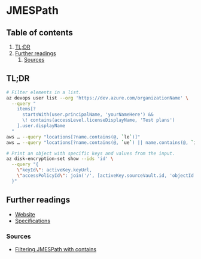 # JMESPath

## Table of contents <!-- omit in toc -->

1. [TL;DR](#tldr)
1. [Further readings](#further-readings)
   1. [Sources](#sources)

## TL;DR

```sh
# Filter elements in a list.
az devops user list --org 'https://dev.azure.com/organizationName' \
  --query "
    items[?
      startsWith(user.principalName, 'yourNameHere') &&
      \! contains(accessLevel.licenseDisplayName, 'Test plans')
    ].user.displayName
  "
aws … --query "locations[?name.contains(@, `le`)]"
aws … --query "locations[?name.contains(@, `ue`) || name.contains(@, `ia`)]"

# Print an object with specific keys and values from the input.
az disk-encryption-set show --ids 'id' \
  --query "{
    \"keyId\": activeKey.keyUrl,
    \"accessPolicyId\": join('/', [activeKey.sourceVault.id, 'objectId', identity.principalId])
  }"
```

## Further readings

- [Website]
- [Specifications]

### Sources

- [Filtering JMESPath with contains]

<!--
  Reference
  ═╬═Time══
  -->

<!-- Upstream -->
[specifications]: https://jmespath.org/specification.html
[website]: https://jmespath.org/

<!-- Others -->
[filtering jmespath with contains]: https://stackoverflow.com/questions/50774937/filtering-jmespath-with-contains#50831828
